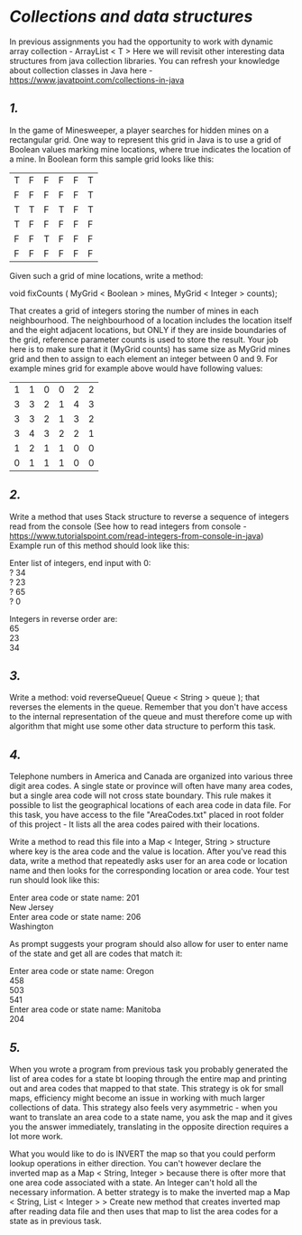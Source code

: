 # *Collections and data structures*

In previous assignments you had the opportunity to work with dynamic array collection - ArrayList < T >
Here we will revisit other interesting data structures from java collection libraries.
You can refresh your knowledge about collection classes in Java here - https://www.javatpoint.com/collections-in-java


## *1.*
In the game of Minesweeper, a player searches for hidden mines on a rectangular grid. One way to represent this grid
in Java is to use a grid of Boolean values marking mine locations, where true indicates the location of a mine. In
Boolean form this sample grid looks like this:


| | | | | | |
|-|-|-|-|-|-|
| T | F | F | F | F | T |
| F | F | F | F | F | T |
| T | T | F | T | F | T |
| T | F | F | F | F | F |
| F | F | T | F | F | F |
| F | F | F | F | F | F |

Given such a grid of mine locations, write a method:

void fixCounts ( MyGrid < Boolean > mines, MyGrid < Integer > counts);

That creates a grid of integers storing the number of mines in each neighbourhood. The neighbourhood of a location includes
the location itself and the eight adjacent locations, but ONLY if they are inside boundaries of the grid, reference parameter counts
is used to store the result. Your job here is to make sure that it (MyGrid<Integer> counts) has same size as MyGrid<Boolean> mines
grid and then to assign to each element an integer between 0 and 9.
For example mines grid for example above would have following values:

| | | | | | |
|-|-|-|-|-|-|
|1|1|0|0|2|2|
|3|3|2|1|4|3|
|3|3|2|1|3|2|
|3|4|3|2|2|1|
|1|2|1|1|0|0|
|0|1|1|1|0|0|


## *2.*
Write a method that uses Stack structure to reverse a sequence of integers read from the console
(See how to read integers from console - https://www.tutorialspoint.com/read-integers-from-console-in-java)
Example run of this method should look like this:

Enter list of integers, end input with 0:\
? 34\
? 23\
? 65\
? 0

Integers in reverse order are:\
65\
23\
34


## *3.*
Write a method: void reverseQueue( Queue < String > queue ); that reverses the elements in the queue. Remember that you
don't have access to the internal representation of the queue and must therefore come up with algorithm that might
use some other data structure to perform this task.


## *4.*
Telephone numbers in America and Canada are organized into various three digit area codes. A single state or province will
often have many area codes, but a single area code will not cross state boundary. This rule makes it possible to list the
geographical locations of each area code in data file. For this task,  you have access to the file "AreaCodes.txt" placed
in root folder of this project - It lists all the area codes paired with their locations.

Write a method to read this file into a Map < Integer, String > structure where key is the area code and the value is location.
After you've read this data, write a method that repeatedly asks user for an area code or location name and then looks for the
corresponding location or area code.
Your test run should look like this:

Enter area code or state name: 201\
New Jersey\
Enter area code or state name: 206\
Washington

As prompt suggests your program should also allow for user to enter name of the state and get all are codes that match it:

Enter area code or state name: Oregon\
458\
503\
541\
Enter area code or state name: Manitoba\
204


## *5.*
When you wrote a program from previous task you probably generated the list of area codes for a state bt looping through
the entire map and printing out and area codes that mapped to that state. This strategy is ok for small maps, efficiency might
become an issue in working with much larger collections of data. This strategy also feels very asymmetric - when you want to
translate an area code to a state name, you ask the map and it gives you the answer immediately, translating in the opposite
direction requires a lot more work.

What you would like to do is INVERT the map so that you could perform lookup operations in either direction. You can't however
declare the inverted map as a Map < String, Integer > because there is ofter more that one area code associated with a state.
An Integer can't hold all the necessary information. A better strategy is to make the inverted map a Map < String, List < Integer > >
Create new method that creates inverted map after reading data file and then uses that map to list the area codes for a state as
in previous task.
